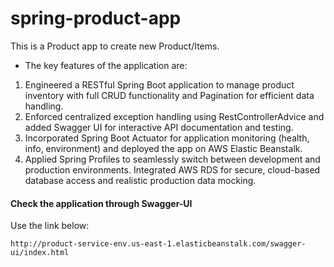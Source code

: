 # spring-product-app
This is a Product app to create new Product/Items.

* The key features of the application are:
1) Engineered a RESTful Spring Boot application to manage product inventory with full CRUD functionality and Pagination for
efficient data handling.
2) Enforced centralized exception handling using RestControllerAdvice and added Swagger UI for interactive API
documentation and testing.
3) Incorporated Spring Boot Actuator for application monitoring (health, info, environment) and deployed the app on AWS
Elastic Beanstalk.
4) Applied Spring Profiles to seamlessly switch between development and production environments. Integrated AWS RDS for
secure, cloud-based database access and realistic production data mocking.

#### Check the application through Swagger-UI
Use the link below:

```
http://product-service-env.us-east-1.elasticbeanstalk.com/swagger-ui/index.html
